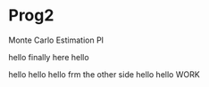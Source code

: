 # Prog2
Monte Carlo Estimation PI

hello
finally here
hello

hello hello hello frm the other side
hello hello WORK
